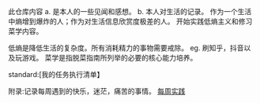 此仓库内容
a. 是本人的一些见闻和感想。
b. 本人对生活的记录。
作为一个生活中熵增到爆炸的人；作为对生活信息欣赏度极差的人。
开始实践低熵主义和修习菜学内容。

低熵是降低生活的复杂度。所有消耗精力的事物需要戒除。
eg. 刷知乎，抖音以及玩游戏。
菜学是指脱菜指南所列举的必要的核心能力培养。

  standard:[我的任务执行清单】

附录:记录每周遇到的快乐，迷茫，痛苦的事情。
[每周实践](https://github.com/Subentropist/experience/tree/main/%E7%BB%83%E4%B9%A0)
